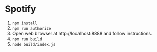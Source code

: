 # Spotify

1. `npm install`
2. `npm run authorize`
3. Open web browser at http://localhost:8888 and follow instructions.
5. `npm run build`
6. `node build/index.js`